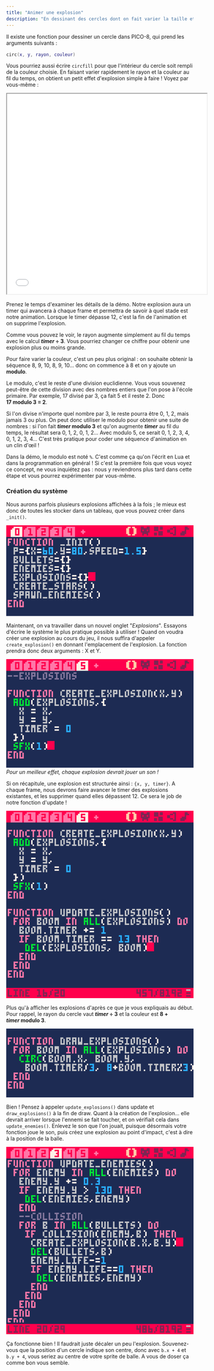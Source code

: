 ```yaml
---
title: "Animer une explosion"
description: "En dessinant des cercles dont on fait varier la taille et la couleur, on peut réaliser un effet d'explosion !"
---
```


Il existe une fonction pour dessiner un cercle dans PICO-8, qui prend les arguments suivants :

```lua
circ(x, y, rayon, couleur)
```

Vous pourriez aussi écrire `circfill` pour que l'intérieur du cercle soit rempli de la couleur choisie. En faisant varier rapidement le rayon et la couleur au fil du temps, on obtient un petit effet d'explosion simple à faire ! Voyez par vous-même :

<iframe width="538" height="539"
  src="/jeux-pico-8/demo-explosions/index.html">
</iframe>

Prenez le temps d'examiner les détails de la démo. Notre explosion aura un timer qui avancera à chaque frame et permettra de savoir à quel stade est notre animation. Lorsque le timer dépasse 12, c'est la fin de l'animation et on supprime l'explosion.

Comme vous pouvez le voir, le rayon augmente simplement au fil du temps avec le calcul ***timer* ÷ 3**. Vous pourriez changer ce chiffre pour obtenir une explosion plus ou moins grande.

Pour faire varier la couleur, c'est un peu plus original : on souhaite obtenir la séquence 8, 9, 10, 8, 9, 10... donc on commence à 8 et on y ajoute un **modulo**.

Le modulo, c'est le reste d'une division euclidienne. Vous vous souvenez peut-être de cette division avec des nombres entiers que l'on pose à l'école primaire. Par exemple, 17 divisé par 3, ça fait 5 et il reste 2. Donc **17 modulo 3 = 2**.

Si l'on divise n'importe quel nombre par 3, le reste pourra être 0, 1, 2, mais jamais 3 ou plus. On peut donc utiliser le modulo pour obtenir une suite de nombres : si l'on fait ***timer* modulo 3** et qu'on augmente ***timer*** au fil du temps, le résultat sera 0, 1, 2, 0, 1, 2... Avec modulo 5, ce serait 0, 1, 2, 3, 4, 0, 1, 2, 3, 4... C'est très pratique pour coder une séquence d'animation en un clin d'œil !

Dans la démo, le modulo est noté `%`. C'est comme ça qu'on l'écrit en Lua et dans la programmation en général ! Si c'est la première fois que vous voyez ce concept, ne vous inquiétez pas : nous y reviendrons plus tard dans cette étape et vous pourrez expérimenter par vous-même.

### Création du système

Nous aurons parfois plusieurs explosions affichées à la fois ; le mieux est donc de toutes les stocker dans un tableau, que vous pouvez créer dans `_init()`.

![Déclaration du tableau des explosions](./tableau-explosions.png)

Maintenant, on va travailler dans un nouvel onglet "*Explosions*". Essayons d'écrire le système le plus pratique possible à utiliser ! Quand on voudra créer une explosion au cours du jeu, il nous suffira d'appeler `create_explosion()` en donnant l'emplacement de l'explosion. La fonction prendra donc deux arguments : X et Y.

![Create explosion](./create-explosion.png)
*Pour un meilleur effet, chaque explosion devrait jouer un son !*

Si on récapitule, une explosion est structurée ainsi : `{x, y, timer}`. A chaque frame, nous devrons faire avancer le timer des explosions existantes, et les supprimer quand elles dépassent 12. Ce sera le job de notre fonction d'update !

![Update explosions](./update-explosions.png)

Plus qu'à afficher les explosions d'après ce que je vous expliquais au début. Pour rappel, le rayon du cercle vaut ***timer* ÷ 3** et la couleur est **8 + *timer* modulo 3**.

![Draw explosions](./draw-explosions.png)

Bien ! Pensez à appeler `update_explosions()` dans update et `draw_explosions()` à la fin de draw. Quant à la création de l'explosion... elle devrait arriver lorsque l'ennemi se fait toucher, et on vérifiait cela dans `update_enemies()`. Enlevez le son que l'on jouait, puisque désormais votre fonction joue le son, puis créez une explosion au point d'impact, c'est à dire à la position de la balle.

![Appel explosion](./appel-explosion.png)

Ça fonctionne bien ! Il faudrait juste décaler un peu l'explosion. Souvenez-vous que la position d'un cercle indique son centre, donc avec `b.x + 4` et `b.y + 4`, vous seriez au centre de votre sprite de balle. A vous de doser ça comme bon vous semble.
